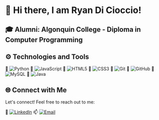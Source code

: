 # 👋 Hi there, I am Ryan Di Cioccio! 

<h2>🎓 Alumni: Algonquin College - Diploma in Computer Programming </h2>

## ⚙️ Technologies and Tools
🔧 ![Python](https://img.shields.io/badge/-Python-3776AB?style=flat-square&logo=python&logoColor=white)
🔧 ![JavaScript](https://img.shields.io/badge/-JavaScript-F7DF1E?style=flat-square&logo=javascript&logoColor=black)
🔧 ![HTML5](https://img.shields.io/badge/-HTML5-E34F26?style=flat-square&logo=html5&logoColor=white)
🔧 ![CSS3](https://img.shields.io/badge/-CSS3-1572B6?style=flat-square&logo=css3&logoColor=white)
🔧 ![Git](https://img.shields.io/badge/-Git-F05032?style=flat-square&logo=git&logoColor=white)
🔧 ![GitHub](https://img.shields.io/badge/-GitHub-181717?style=flat-square&logo=github&logoColor=white)
🔧 ![MySQL](https://img.shields.io/badge/-MySQL-4479A1?style=flat-square&logo=mysql&logoColor=white)
🔧 ![Java](https://img.shields.io/badge/-Java-007396?style=flat-square&logo=java&logoColor=white)
## 🌐 Connect with Me

Let's connect! Feel free to reach out to me:

💼 [![LinkedIn](https://img.shields.io/badge/-LinkedIn-0077B5?style=for-the-badge&logo=linkedin&logoColor=white)](https://www.linkedin.com/in/ryan-di-cioccio-401b202b6/)
📫 [![Email](https://img.shields.io/badge/ryandicioccio05@gmail.com-red?style=for-the-badge&logo=gmail)](mailto:ryandicioccio05@gmail.com)






